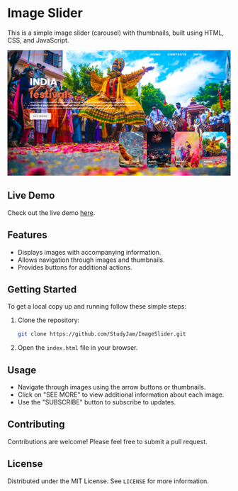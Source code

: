 # Image Slider

This is a simple image slider (carousel) with thumbnails, built using HTML, CSS, and JavaScript.

![Image Slider Screenshot](/assest/Screenshot%20(3).png)

## Live Demo

Check out the live demo [here](https://studyjam.github.io/ImageSlider/).

## Features

- Displays images with accompanying information.
- Allows navigation through images and thumbnails.
- Provides buttons for additional actions.

## Getting Started

To get a local copy up and running follow these simple steps:

1. Clone the repository: 
    ```sh
    git clone https://github.com/StudyJam/ImageSlider.git
    ```
2. Open the `index.html` file in your browser.

## Usage

- Navigate through images using the arrow buttons or thumbnails.
- Click on "SEE MORE" to view additional information about each image.
- Use the "SUBSCRIBE" button to subscribe to updates.

## Contributing

Contributions are welcome! Please feel free to submit a pull request.

## License

Distributed under the MIT License. See `LICENSE` for more information.
